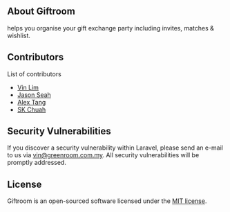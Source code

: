 ## About Giftroom

helps you organise your gift exchange party including invites, matches & wishlist.

## Contributors

List of contributors
- [Vin Lim](https://github.com/vinlim)
- [Jason Seah](https://github.com/Jasonseah)
- [Alex Tang](https://github.com/AlexTang0620)
- [SK Chuah](https://github.com/AhKiat)


## Security Vulnerabilities

If you discover a security vulnerability within Laravel, please send an e-mail to us via [vin@greenroom.com.my](mailto:vin@greenroom.com.my). All security vulnerabilities will be promptly addressed.

## License

Giftroom is an open-sourced software licensed under the [MIT license](LICENSE).
